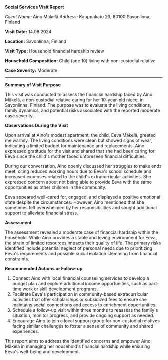 **Social Services Visit Report**

*Client Name:* Aino Mäkelä
*Address:* Kauppakatu 23, 80100 Savonlinna, Finland

**Visit Date:** 14.08.2024

**Location:** Savonlinna, Finland

**Visit Type:** Household financial hardship review

**Household Composition:** Child (age 10) living with non-custodial relative

**Case Severity:** Moderate

---

**Summary of Visit Purpose**

This visit was conducted to assess the financial hardship faced by Aino Mäkelä, a non-custodial relative caring for her 10-year-old niece, in Savonlinna, Finland. The purpose was to evaluate the living conditions, family dynamics, and potential risks associated with the reported moderate case severity.

**Observations During the Visit**

Upon arrival at Aino's modest apartment, the child, Eeva Mäkelä, greeted me warmly. The living conditions were clean but showed signs of wear, indicating a limited budget for maintenance and replacements. Aino expressed gratitude for the visit and shared that she had been caring for Eeva since the child's mother faced unforeseen financial difficulties.

During our conversation, Aino openly discussed her struggles to make ends meet, citing reduced working hours due to Eeva's school schedule and increased expenses related to the child's extracurricular activities. She expressed concern about not being able to provide Eeva with the same opportunities as other children in the community.

Eeva appeared well-cared for, engaged, and displayed a positive emotional state despite the circumstances. However, Aino mentioned that she sometimes felt overwhelmed by her responsibilities and sought additional support to alleviate financial stress.

**Assessment**

The assessment revealed a moderate case of financial hardship within the household. While Aino provides a stable and loving environment for Eeva, the strain of limited resources impacts their quality of life. The primary risks identified include potential neglect of personal needs due to prioritizing Eeva's requirements and possible social isolation stemming from financial constraints.

**Recommended Actions or Follow-up**

1. Connect Aino with local financial counseling services to develop a budget plan and explore additional income opportunities, such as part-time work or skill development programs.
2. Facilitate Eeva's participation in community-based extracurricular activities that offer scholarships or subsidized fees to ensure she maintains social connections and access to enrichment opportunities.
3. Schedule a follow-up visit within three months to reassess the family's situation, monitor progress, and provide ongoing support as needed.
4. Encourage Aino to join a local support group for non-custodial relatives facing similar challenges to foster a sense of community and shared experiences.

This report aims to address the identified concerns and empower Aino Mäkelä in managing her household's financial hardship while ensuring Eeva's well-being and development.